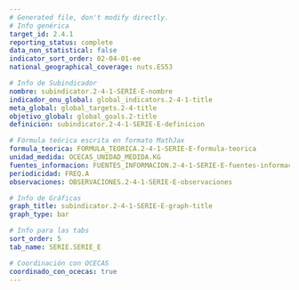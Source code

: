 ```yaml
---
# Generated file, don't modify directly.
# Info genérica
target_id: 2.4.1
reporting_status: complete
data_non_statistical: false
indicator_sort_order: 02-04-01-ee
national_geographical_coverage: nuts.ES53

# Info de Subindicador
nombre: subindicator.2-4-1-SERIE-E-nombre
indicador_onu_global: global_indicators.2-4-1-title
meta_global: global_targets.2-4-title
objetivo_global: global_goals.2-title
definicion: subindicator.2-4-1-SERIE-E-definicion

# Fórmula teórica escrita en formato MathJax
formula_teorica: FORMULA_TEORICA.2-4-1-SERIE-E-formula-teorica
unidad_medida: OCECAS_UNIDAD_MEDIDA.KG
fuentes_informacion: FUENTES_INFORMACION.2-4-1-SERIE-E-fuentes-informacion
periodicidad: FREQ.A
observaciones: OBSERVACIONES.2-4-1-SERIE-E-observaciones

# Info de Gráficas
graph_title: subindicator.2-4-1-SERIE-E-graph-title
graph_type: bar

# Info para las tabs
sort_order: 5
tab_name: SERIE.SERIE_E

# Coordinación con OCECAS
coordinado_con_ocecas: true
---
```

